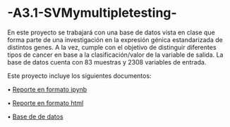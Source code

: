# -A3.1-SVMymultipletesting-

En este proyecto se trabajará con una base de datos vista en clase que forma parte de una investigación en la expresión génica estandarizada de distintos genes. A la vez, cumple con el objetivo de distinguir diferentes tipos de cancer en base a la clasificación/valor de la variable de salida. La base de datos cuenta con 83 muestras y 2308 variables de entrada.


Este proyecto incluye los siguientes documentos:

• [Reporte en formato ipynb](A2.2608994.ipynb)

• [Reporte en formato html](A2.2608994.html)

• [Base de de datos](A3.1Khan.csv)
